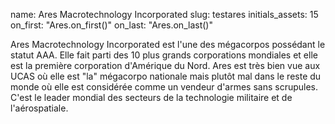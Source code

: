 name: Ares Macrotechnology Incorporated
slug: testares
initials_assets: 15
on_first: "Ares.on_first()"
on_last: "Ares.on_last()"

Ares Macrotechnology Incorporated est l'une des mégacorpos possédant le statut AAA. Elle fait parti des 10 plus grands corporations mondiales et elle est la première corporation d'Amérique du Nord.
Ares est très bien vue aux UCAS où elle est "la" mégacorpo nationale mais plutôt mal dans le reste du monde où elle est considérée comme un vendeur d'armes sans scrupules. C'est le leader mondial des secteurs de la technologie militaire et de l'aérospatiale. 
